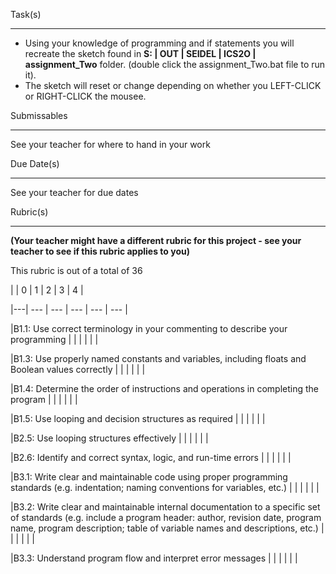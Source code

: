 Task(s)

-------

* Using your knowledge of programming and if statements you will recreate the sketch found in **S: | OUT | SEIDEL | ICS2O | assignment_Two** folder. (double click the assignment_Two.bat file to run it).
* The sketch will reset or change depending on whether you LEFT-CLICK or RIGHT-CLICK the mousee.

Submissables

------------

See your teacher for where to hand in your work



Due Date(s)

----------

See your teacher for due dates



Rubric(s)

---------

**(Your teacher might have a different rubric for this project - see your teacher to see if this rubric applies to you)**


This rubric is out of a total of 36


| | 0 | 1 | 2 | 3 | 4 |

|---| --- | --- | --- | --- | --- |

|B1.1: Use correct terminology in your commenting to describe your programming | | | | | |

|B1.3: Use properly named constants and variables, including floats and Boolean values correctly | | | | | |

|B1.4: Determine the order of instructions and operations in completing the program | | | | | |

|B1.5: Use looping and decision structures as required | | | | | |

|B2.5: Use looping structures effectively | | | | | |

|B2.6: Identify and correct syntax, logic, and run-time errors | | | | | |

|B3.1: Write clear and maintainable code using proper programming standards (e.g. indentation; naming conventions for variables, etc.)  | | | | | |

|B3.2: Write clear and maintainable internal documentation to a specific set of standards (e.g. include a program header: author, revision date, program name, program description; table of variable names and descriptions, etc.)   | | | | | |

|B3.3: Understand program flow and interpret error messages  | | | | | |